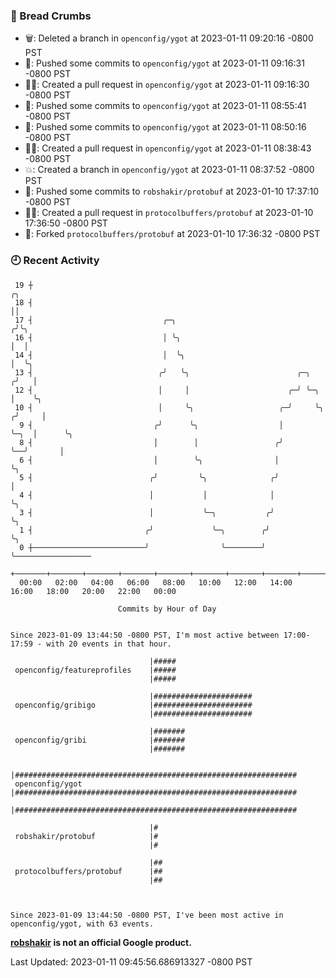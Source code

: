 ### 🍞 Bread Crumbs

 * 🗑: Deleted a branch in `openconfig/ygot` at 2023-01-11 09:20:16 -0800 PST
 * 🚢: Pushed some commits to `openconfig/ygot` at 2023-01-11 09:16:31 -0800 PST
 * ✍🏼: Created a pull request in `openconfig/ygot` at 2023-01-11 09:16:30 -0800 PST
 * 🚢: Pushed some commits to `openconfig/ygot` at 2023-01-11 08:55:41 -0800 PST
 * 🚢: Pushed some commits to `openconfig/ygot` at 2023-01-11 08:50:16 -0800 PST
 * ✍🏼: Created a pull request in `openconfig/ygot` at 2023-01-11 08:38:43 -0800 PST
 * 💥: Created a branch in `openconfig/ygot` at 2023-01-11 08:37:52 -0800 PST
 * 🚢: Pushed some commits to `robshakir/protobuf` at 2023-01-10 17:37:10 -0800 PST
 * ✍🏼: Created a pull request in `protocolbuffers/protobuf` at 2023-01-10 17:36:50 -0800 PST
 * 🍴: Forked `protocolbuffers/protobuf` at 2023-01-10 17:36:32 -0800 PST

### 🕘 Recent Activity
```
 19 ┼                                                                        ╭╮
 18 ┤                                                                        ││
 17 ┤                             ╭─╮                                       ╭╯╰╮
 16 ┤                             │ ╰╮                                      │  │
 14 ┤                             │  ╰╮                                     │  ╰╮
 13 ┤                            ╭╯   ╰╮                        ╭─╮        ╭╯   │
 12 ┤                            │     │                      ╭─╯ ╰─╮      │    ╰╮
 10 ┤                            │     ╰╮                   ╭─╯     ╰╮    ╭╯     │
  9 ┤                           ╭╯      ╰╮                  │        ╰─╮  │      ╰╮
  8 ┤                           │        │                 ╭╯          ╰──╯       │
  6 ┤                           │        ╰╮                │                      ╰╮
  5 ┤                          ╭╯         ╰╮              ╭╯                       │
  4 ┤                          │           │              │                        ╰╮
  3 ┤                          │           ╰─╮           ╭╯                         ╰╮
  1 ┤                         ╭╯             ╰─╮        ╭╯                           ╰╮
  0 ┼─────────────────────────╯                ╰────────╯                             ╰─────────────────
    +───────+───────+───────+───────+───────+───────+───────+───────+───────+───────+───────+───────+────
  00:00   02:00   04:00   06:00   08:00   10:00   12:00   14:00   16:00   18:00   20:00   22:00   00:00   

						Commits by Hour of Day


Since 2023-01-09 13:44:50 -0800 PST, I'm most active between 17:00-17:59 - with 20 events in that hour.

```



```
                               |#####
 openconfig/featureprofiles    |#####
                               |#####

                               |######################
 openconfig/gribigo            |######################
                               |######################

                               |#######
 openconfig/gribi              |#######
                               |#######

                               |###############################################################
 openconfig/ygot               |###############################################################
                               |###############################################################

                               |#
 robshakir/protobuf            |#
                               |#

                               |##
 protocolbuffers/protobuf      |##
                               |##



Since 2023-01-09 13:44:50 -0800 PST, I've been most active in openconfig/ygot, with 63 events.

```
**[robshakir](mailto:robjs@google.com) is not an official Google product.**  


Last Updated: 2023-01-11 09:45:56.686913327 -0800 PST
